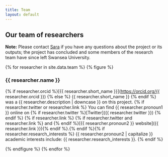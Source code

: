 ```yaml
---
title: Team
layout: default
---
```


## Our team of researchers

**Note:** Please contact [Sara](mailto:s.correia@swansea.ac.uk) if you have any questions about the project or its outputs; the project has concluded and some members of the research team have since left Swansea University.

{% for researcher in site.data.team %}
{% figure %}
### {{ researcher.name }}

{% if researcher.orcid %}[{{ researcher.short_name }}](https://orcid.org/{{ researcher.orcid }}) {% else %} {{ researcher.short_name }} {% endif %} was a {{ researcher.description | downcase }} on this project. {% if researcher.twitter or researcher.link %} You can find {{ researcher.pronoun1 }} online on {% if researcher.twitter %}[Twitter]({{ researcher.twitter }}) {% endif %} {% if researcher.link %} {% if researcher.twitter and researcher.link %} and {% endif %}[{{ researcher.pronoun2 }} website]({{ researcher.link }}){% endif %}.{% endif %}{% if researcher.research_interests %} {{ researcher.pronoun2 | capitalize }} academic interests include: {{ researcher.research_interests }}. {% endif %}


{% endfigure %}
{% endfor %}

